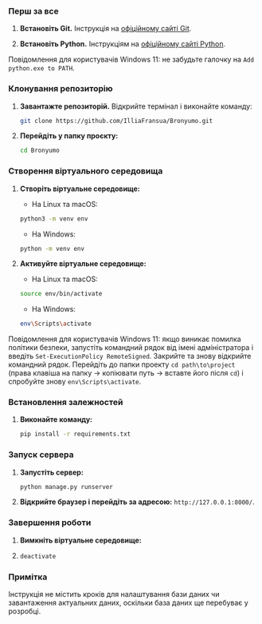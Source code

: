
### Перш за все

1. **Встановіть Git.**  Інструкція на [офіційному сайті Git](https://git-scm.com/).

2. **Встановіть Python.** Інструкціям на [офіційному сайті Python](https://www.python.org/). 

Повідомлення для користувачів Windows 11: не забудьте галочку на `Add python.exe to PATH`.

### Клонування репозиторію

1. **Завантажте репозиторій.** Відкрийте термінал і виконайте команду:
	
	```bash
	git clone https://github.com/IlliaFransua/Bronyumo.git
	```
     
2. **Перейдіть у папку проєкту:**

	```bash
	cd Bronyumo
	```

### Створення віртуального середовища

1. **Створіть віртуальне середовище:**

	- На Linux та macOS:

	```bash
	python3 -m venv env
	```

	- На Windows:

	```bash
	python -m venv env
	```

3. **Активуйте віртуальне середовище:**

	- На Linux та macOS:

	```bash
	source env/bin/activate
	```

	- На Windows:

	```bash
	env\Scripts\activate
	```

Повідомлення для користувачів Windows 11: якщо виникає помилка політики безпеки, запустіть командний рядок від імені адміністратора і введіть `Set-ExecutionPolicy RemoteSigned`. Закрийте та знову відкрийте командний рядок. Перейдіть до папки проекту `cd path\to\project` (права клавіша на папку -> копіювати путь -> вставте його після `cd`) і спробуйте знову `env\Scripts\activate`.

### Встановлення залежностей

1. **Виконайте команду:**

	```bash
	pip install -r requirements.txt
	```

### Запуск сервера

1. **Запустіть сервер:**

	```bash
	python manage.py runserver
	```

2. **Відкрийте браузер і перейдіть за адресою:** `http://127.0.0.1:8000/`.

### Завершення роботи

1. **Вимкніть віртуальне середовище:**
2. 
	```bash
	deactivate
	```

### Примітка

Інструкція не містить кроків для налаштування бази даних чи завантаження актуальних даних, оскільки база даних ще перебуває у розробці.